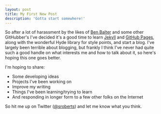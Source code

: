 ```yaml
---
layout: post
title: My First New Post
description: 'Gotta start somewhere!'
---
```


So after a lot of harassment by the likes of [Ben Balter](http://ben.balter.com) and some other GitHubber's I've decided it's a good time to learn [Jekyll](http://jekyllrb.com) and [GitHub Pages](http://pages.github.com), along with the wonderful Hyde library for style points, and start a blog. I've largely been terrible about blogging, but frankly I think I've never had quite such a good handle on what interests me and how to talk about it, so here's hoping this one goes better.

I'm hoping to share:

* Some developing ideas
* Projects I've been working on
* Improve my writing
* Things I've been learning/trying to learn
* And responding in longer form to a few other folks on the Internet

So hit me up on Twitter ([@sroberts](https://twitter.com/sroberts)) and let me know what you think.
